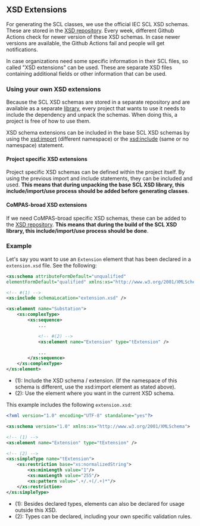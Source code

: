 <!--
SPDX-FileCopyrightText: 2021 Alliander N.V.

SPDX-License-Identifier: CC-BY-4.0
-->

## XSD Extensions
For generating the SCL classes, we use the official IEC SCL XSD schemas. These are stored in the [XSD repository](https://github.com/com-pas/compas-scl-xsd). Every week, different Github Actions check for newer version of these XSD schemas. In case newer versions are available, the Github Actions fail and people will get notifications.

In case organizations need some specific information in their SCL files, so called "XSD extensions" can be used. These are separate XSD files containing additional fields or other information that can be used.

### Using your own XSD extensions
Because the SCL XSD schemas are stored in a separate repository and are available as a separate [library](https://github.com/com-pas/compas-scl-xsd/packages/817016), every project that wants to use it needs to include the dependency and unpack the schemas. When doing this, a project is free of how to use them.

XSD schema extensions can be included in the base SCL XSD schemas by using the [xsd:import](https://www.w3.org/TR/xmlschema-1/#composition-schemaImport) (different namespace) or the [xsd:include](https://www.w3.org/TR/xmlschema-1/#compound-schema) (same or no namespace) statement.

#### Project specific XSD extensions
Project specific XSD schemas can be defined within the project itself. By using the previous import and include statements, they can be included and used. **This means that during unpacking the base SCL XSD library, this include/import/use process should be added before generating classes**.

#### CoMPAS-broad XSD extensions
If we need CoMPAS-broad specific XSD schemas, these can be added to the [XSD repository](https://github.com/com-pas/compas-scl-xsd). **This means that during the build of the SCL XSD library, this include/import/use process should be done**.

### Example
Let's say you want to use an `Extension` element that has been declared in a `extension.xsd` file. See the following:

```xml
<xs:schema attributeFormDefault="unqualified"
elementFormDefault="qualified" xmlns:xs="http://www.w3.org/2001/XMLSchema">

<!-- #(1) -->
<xs:include schemaLocation="extension.xsd" /> 

<xs:element name="Substation">
    <xs:complexType>
        <xs:sequence>
            ...

            <!-- #(2) -->
            <xs:element name="Extension" type="tExtension" />

            ...
        </xs:sequence>
    </xs:complexType>
</xs:element>
```
- (1): Include the XSD schema / extension. (If the namespace of this schema is different, use the xsd:import element as stated above).
- (2): Use the element where you want in the current XSD schema.

This example includes the following `extension.xsd`:

```xml
<?xml version="1.0" encoding="UTF-8" standalone="yes"?>

<xs:schema version="1.0" xmlns:xs="http://www.w3.org/2001/XMLSchema">

<!-- (1) -->
<xs:element name="Extension" type="tExtension" />

<!-- (2) -->
<xs:simpleType name="tExtension">
    <xs:restriction base="xs:normalizedString">
        <xs:minLength value="1"/>
        <xs:maxLength value="255"/>
        <xs:pattern value=".+/.+(/.+)*"/>
    </xs:restriction>
</xs:simpleType>
```
- (1): Besides declared types, elements can also be declared for usage outside this XSD.
- (2): Types can be declared, including your own specific validation rules.